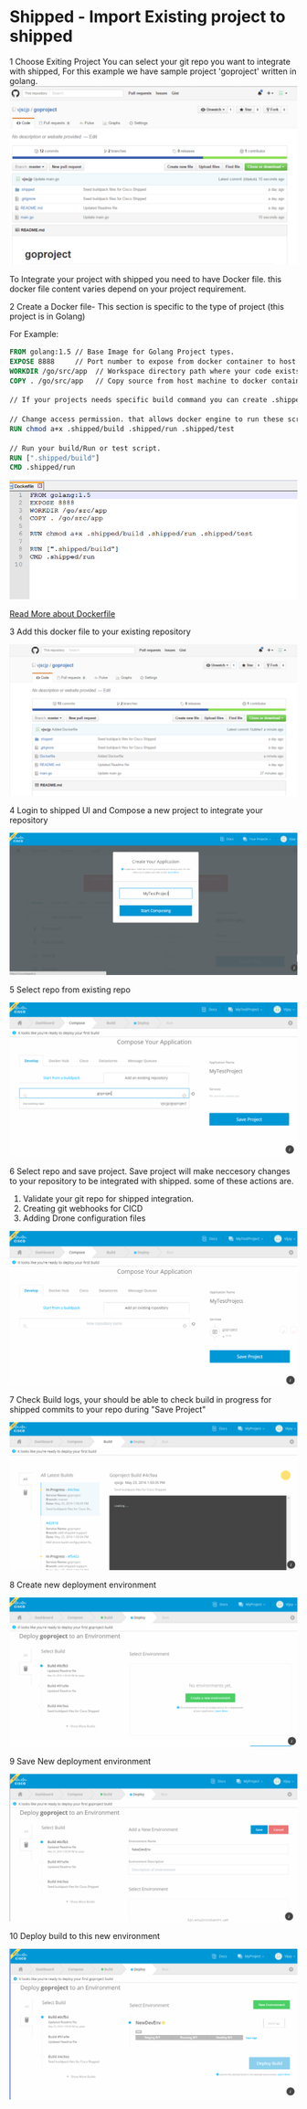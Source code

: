 # Shipped - Import Existing project to shipped

1 Choose Exiting Project
You can select your git repo you want to integrate with shipped, For this example we have sample project 'goproject' written in golang. 
![](assets/1.PNG)


To Integrate your project with shipped you need to have Docker file. this docker file content varies depend on your project requirement.

2 Create a Docker file- This section is specific to the type of project (this project is in Golang)

For Example:
```Dockerfile
FROM golang:1.5 // Base Image for Golang Project types.
EXPOSE 8888     // Port number to expose from docker container to host server.
WORKDIR /go/src/app  // Workspace directory path where your code exists
COPY . /go/src/app   // Copy source from host machine to docker container.

// If your projects needs specific build command you can create .shipped directory and place your build/run or test file inside this directory

// Change access permission. that allows docker engine to run these scripts 
RUN chmod a+x .shipped/build .shipped/run .shipped/test

// Run your build/Run or test script.
RUN [".shipped/build"]
CMD .shipped/run
```
![](assets/2.PNG)

[Read More about Dockerfile](https://docs.docker.com/engine/reference/builder/)

3 Add this docker file to your existing repository

![](assets/3.PNG)

4 Login to shipped UI and Compose a new project to integrate your repository

![](assets/4.PNG)

5 Select repo from existing repo

![](assets/5.PNG)

6 Select repo and save project. Save project will make neccesory changes to your repository to be integrated with shipped. some of these actions are.
1. Validate your git repo for shipped integration. 
2. Creating git webhooks for CICD 
3. Adding Drone configuration files

![](assets/6.PNG)

7 Check Build logs, your should be able to check build in progress for shipped commits to your repo during "Save Project"

![](assets/7.PNG)

8 Create new deployment environment

![](assets/8.PNG)

9 Save New deployment environment

![](assets/9.PNG)

10 Deploy build to this new environment

![](assets/10.PNG)
 
